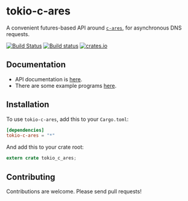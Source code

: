 # tokio-c-ares #

A convenient futures-based API around [`c-ares`](https://dimbleby/rust-c-ares/), for asynchronous DNS requests.

[![Build Status](https://travis-ci.org/dimbleby/tokio-c-ares.svg?branch=master)](https://travis-ci.org/dimbleby/tokio-c-ares)
[![Build status](https://ci.appveyor.com/api/projects/status/me4646je4dhpeks7/branch/master?svg=true)](https://ci.appveyor.com/project/dimbleby/tokio-c-ares/branch/master)
[![crates.io](http://meritbadge.herokuapp.com/tokio-c-ares)](https://crates.io/crates/tokio-c-ares)

## Documentation ##

- API documentation is [here](http://dimbleby.github.io/tokio-c-ares).
- There are some example programs [here](https://github.com/dimbleby/tokio-c-ares/tree/master/examples).

## Installation ##

To use `tokio-c-ares`, add this to your `Cargo.toml`:

```toml
[dependencies]
tokio-c-ares = "*"
```

And add this to your crate root:

```rust
extern crate tokio_c_ares;
```

## Contributing ##

Contributions are welcome.  Please send pull requests!
